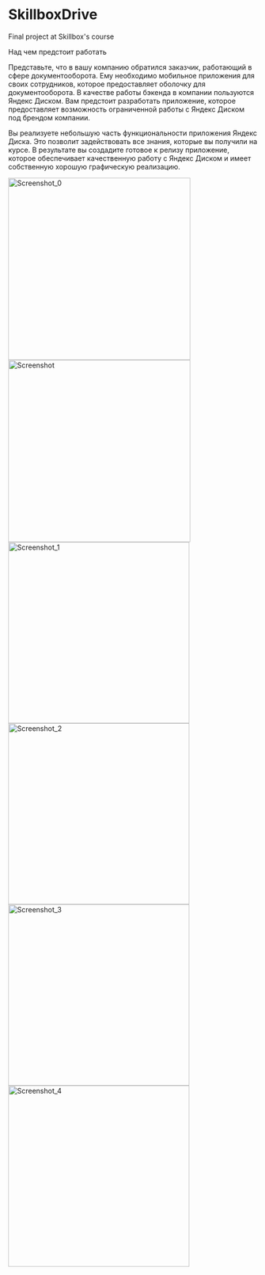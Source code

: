 # SkillboxDrive
Final project at Skillbox's course

Над чем предстоит работать

Представьте, что в вашу компанию обратился заказчик, работающий в сфере документооборота. Ему необходимо мобильное приложения для своих сотрудников, которое предоставляет оболочку для документооборота. В качестве работы бэкенда в компании пользуются Яндекс Диском. Вам предстоит разработать приложение, которое предоставляет возможность ограниченной работы с Яндекс Диском под брендом компании.

Вы реализуете небольшую часть функциональности приложения Яндекс Диска. Это позволит задействовать все знания, которые вы получили на курсе. В результате вы создадите готовое к релизу приложение, которое обеспечивает качественную работу с Яндекс Диском и имеет собственную хорошую графическую реализацию.

<img width="368" alt="Screenshot_0" src="https://github.com/ruslan-shigapov/SkillboxDrive/assets/104629658/ca69c27e-b8fb-4280-94f6-cc21dffcc013">

<img width="368" alt="Screenshot" src="https://github.com/ruslan-shigapov/SkillboxDrive/assets/104629658/d075f9e6-18ff-4500-b6ad-b913847c0628">

<img width="366" alt="Screenshot_1" src="https://github.com/ruslan-shigapov/SkillboxDrive/assets/104629658/82e233e7-9a84-44f7-9e45-5eb9aa2b13ee">

<img width="366" alt="Screenshot_2" src="https://github.com/ruslan-shigapov/SkillboxDrive/assets/104629658/81e65649-42f4-478e-86b0-03dbb896d4a7">

<img width="366" alt="Screenshot_3" src="https://github.com/ruslan-shigapov/SkillboxDrive/assets/104629658/c00ed115-ab0b-4d1f-8c60-474c011fc273">

<img width="366" alt="Screenshot_4" src="https://github.com/ruslan-shigapov/SkillboxDrive/assets/104629658/1b1c7534-8a7b-4eb7-8037-4f2c3bc66a7f">
